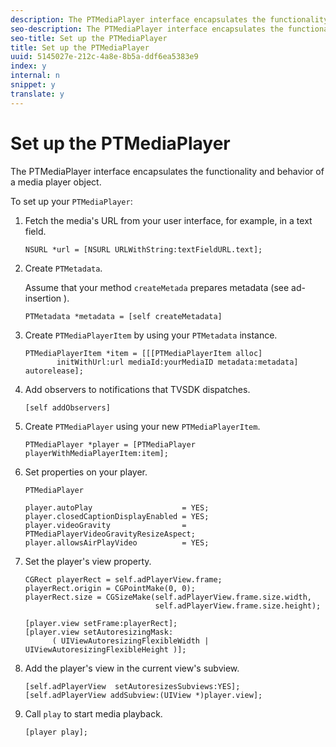 ```yaml
---
description: The PTMediaPlayer interface encapsulates the functionality and behavior of a media player object.
seo-description: The PTMediaPlayer interface encapsulates the functionality and behavior of a media player object.
seo-title: Set up the PTMediaPlayer
title: Set up the PTMediaPlayer
uuid: 5145027e-212c-4a8e-8b5a-ddf6ea5383e9
index: y
internal: n
snippet: y
translate: y
---
```


# Set up the PTMediaPlayer

The PTMediaPlayer interface encapsulates the functionality and behavior of a media player object.

To set up your `PTMediaPlayer`: 

1. Fetch the media's URL from your user interface, for example, in a text field.

   ```
   NSURL *url = [NSURL URLWithString:textFieldURL.text];
   ```
1. Create `PTMetadata`.

   Assume that your method `createMetada` prepares metadata (see  ad-insertion ).

   ```
   PTMetadata *metadata = [self createMetadata]
   ```
1. Create `PTMediaPlayerItem` by using your `PTMetadata` instance.

   ```
   PTMediaPlayerItem *item = [[[PTMediaPlayerItem alloc] 
          initWithUrl:url mediaId:yourMediaID metadata:metadata] autorelease];
   ```
1. Add observers to notifications that TVSDK dispatches.

   ```
   [self addObservers]
   ```
1. Create `PTMediaPlayer` using your new `PTMediaPlayerItem`.

   ```
   PTMediaPlayer *player = [PTMediaPlayer playerWithMediaPlayerItem:item];
   ```
1. Set properties on your player.

   `PTMediaPlayer`
   ```
   player.autoPlay                    = YES;  
   player.closedCaptionDisplayEnabled = YES; 
   player.videoGravity                = PTMediaPlayerVideoGravityResizeAspect;  
   player.allowsAirPlayVideo          = YES;
   ```
1. Set the player's view property.

   ```
   CGRect playerRect = self.adPlayerView.frame;  
   playerRect.origin = CGPointMake(0, 0); 
   playerRect.size = CGSizeMake(self.adPlayerView.frame.size.width,  
                                self.adPlayerView.frame.size.height); 
    
   [player.view setFrame:playerRect]; 
   [player.view setAutoresizingMask:  
         ( UIViewAutoresizingFlexibleWidth | UIViewAutoresizingFlexibleHeight )];
   ```
1. Add the player's view in the current view's subview.

   ```
   [self.adPlayerView  setAutoresizesSubviews:YES];  
   [self.adPlayerView addSubview:(UIView *)player.view];
   ```
1. Call `play` to start media playback.

   ```
   [player play];
   ```
